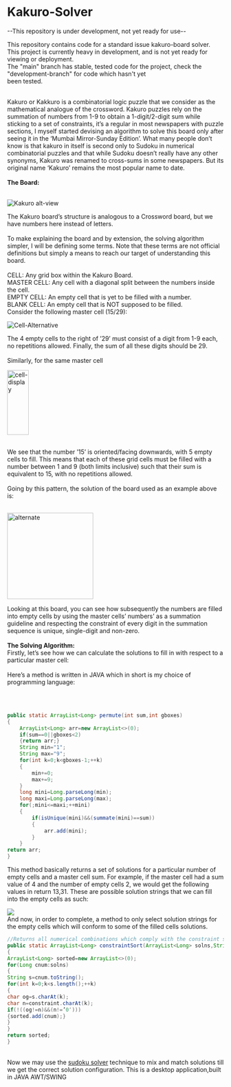 # Kakuro-Solver
   --This repository is under development, not yet ready for use--
  
This repository contains code for a standard issue kakuro-board solver.<br>
This project is currently heavy in development, and is not yet ready for viewing or deployment.<br>
The "main" branch has stable, tested code for the project, check the "development-branch" for code which hasn't yet<br>
been tested.<br>
<br>
<p>Kakuro or Kakkuro is a combinatorial logic puzzle that we consider as the mathematical analogue of the crossword. Kakuro puzzles rely on the summation of numbers from 1-9 to obtain a 1-digit/2-digit sum while sticking to a set of constraints, it’s a regular in most newspapers with puzzle sections, I myself started devising an algorithm to solve this board only after seeing it in the ‘Mumbai Mirror-Sunday Edition’. What many people don’t know is that kakuro in itself is second only to Sudoku in numerical combinatorial puzzles and that while Sudoku doesn’t really have any other synonyms, Kakuro was renamed to cross-sums in some newspapers. But its original name ‘Kakuro’ remains the most popular name to date.<br><br><strong>The Board:</strong></p>
<br>
<image src="https://user-images.githubusercontent.com/68727041/170875536-7dda73b2-ec64-473c-88c3-902a38b67123.png" alt="Kakuro alt-view">
<br>
<p>The Kakuro board’s structure is analogous to a Crossword board, but we have numbers here instead of letters.<br><br>To make explaining the board and by extension, the solving algorithm simpler, I will be defining some terms. Note that these terms are not official definitions but simply a means to reach our target of understanding this board.<br><br>CELL: Any grid box within the Kakuro Board.<br>MASTER CELL: Any cell with a diagonal split between the numbers inside the cell.<br>EMPTY CELL: An empty cell that is yet to be filled with a number.<br>BLANK CELL: An empty cell that is NOT supposed to be filled.<br>Consider the following master cell (15/29):</p>
<image src="https://user-images.githubusercontent.com/68727041/170877739-62999f5d-c381-4cd7-b68c-987f416c0248.png" alt="Cell-Alternative">
<br>
<p>The 4 empty cells to the right of ’29’ must consist of a digit from 1-9 each, no repetitions allowed. Finally, the sum of all these digits should be 29.<br><br>Similarly, for the same master cell</p>
<image src="https://user-images.githubusercontent.com/68727041/170877870-d2f75fc8-527f-4f21-bf22-26f6c5dbb995.png" alt="cell-display" width="50" height="150"><br>
 <br>
 <p>We see that the number ’15’ is oriented/facing downwards, with 5 empty cells to fill. This means that each of these grid cells must be filled with a number between 1 and 9 (both limits inclusive) such that their sum is equivalent to 15, with no repetitions allowed.<br><br>Going by this pattern, the solution of the board used as an example above is:</p>
 <br>
 <image src="https://user-images.githubusercontent.com/68727041/170890385-0eb7e3a5-50bc-4016-b7ee-0fcde91cba35.png" alt="alternate" width="200" height="200">
 <br>
 <p>Looking at this board, you can see how subsequently the numbers are filled into empty cells by using the master cells’ numbers’ as a summation guideline and  
respecting the constraint of every digit in the summation sequence is unique, single-digit and non-zero.<br><br><strong>The Solving Algorithm:<br></strong>Firstly, let’s see how we can calculate the solutions to fill in with respect to a particular master cell:<br><br>Here’s a method is written in JAVA which in short is my choice of programming language:

<br><br>

```java
public static ArrayList<Long> permute(int sum,int gboxes)
{
	ArrayList<Long> arr=new ArrayList<>(0);
	if(sum==0||gboxes<2)
	{return arr;}
	String min="1";
	String max="9";
	for(int k=0;k<gboxes-1;++k)
	{
		min+=0;
		max+=9;
	}
	long mini=Long.parseLong(min);
	long maxi=Long.parseLong(max);
	for(;mini<=maxi;++mini)
	{
		if(isUnique(mini)&&(summate(mini)==sum))
		{
			arr.add(mini);
		}
	}
return arr;
}  
```
This method basically returns a set of solutions for a particular number of empty cells and a master cell sum. For example, if the master cell had a sum value of 4 and the number of empty cells 2, we would get the following values in return 13,31. These are possible solution strings that we can fill into the empty cells as such:</p>
 
 <image src="https://user-images.githubusercontent.com/68727041/170891754-7ee94d4b-0816-4f51-bd8f-1a384afa74d1.png">
  <br>
  And now, in order to complete, a method to only select solution strings for the empty cells which will conform to some of the filled cells solutions.<br>
  
  ```java
  //Returns all numerical combinations which comply with the constraint so provided
public static ArrayList<Long> constraintSort(ArrayList<Long> solns,String constraint)
{
ArrayList<Long> sorted=new ArrayList<>(0);
for(Long cnum:solns)
{
String s=cnum.toString();
for(int k=0;k<s.length();++k)
{
char og=s.charAt(k);
char n=constraint.charAt(k);
if(!((og!=n)&&(n!=’0′)))
{sorted.add(cnum);}
}
}
return sorted;
}
```
<br>
Now we may use the <a href="https://github.com/nikhil-RGB/sudoku/blob/main/README.md">sudoku solver</a> technique to mix and match solutions till we get the correct solution configuration.
This is a desktop application,built in JAVA AWT/SWING



